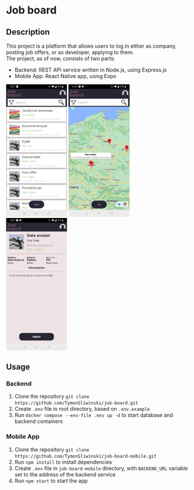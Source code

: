# Job board  

## Description  
This project is a platform that allows users to log in either as company, posting job offers, or as developer, applying to them.  
The project, as of now, consists of two parts:  
- Backend: REST API service written in Node.js, using Express.js  
- Mobile App: React Native app, using Expo  

<p float="left">
<img src="docs/screenshot.jpg?raw=true" title="Offer list" width="33%">
<img src="docs/screenshot-map.jpg?raw=true" title="Map" width="33%">
<img src="docs/screenshot-offer.jpg?raw=true" title="Offer" width="33%">
</p>

## Usage  
### Backend  
1. Clone the repository `git clone https://github.com/TymonSliwinski/job-board.git`  
2. Create `.env` file in root directory, based on `.env.example`  
3. Run `docker compose --env-file .env up -d` to start database and backend containers  

### Mobile App  
1. Clone the repository `git clone https://github.com/TymonSliwinski/job-board-mobile.git`  
2. Run `npm install` to install dependencies  
3. Create `.env` file in `job-board-mobile` directory, with `BACKEND_URL` variable set to the address of the backend service  
4. Run `npm start` to start the app  
